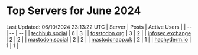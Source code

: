 # Top Servers for June 2024
Last Updated: 06/10/2024 23:13:22 UTC
| Server | Posts | Active Users |
| -- | -- | -- |
| [techhub.social](https://techhub.social/tags/PowerShell) | 6 | 3 |
| [fosstodon.org](https://fosstodon.org/tags/PowerShell) | 3 | 2 |
| [infosec.exchange](https://infosec.exchange/tags/PowerShell) | 2 | 2 |
| [mastodon.social](https://mastodon.social/tags/PowerShell) | 2 | 2 |
| [mastodonapp.uk](https://mastodonapp.uk/tags/PowerShell) | 2 | 1 |
| [hachyderm.io](https://hachyderm.io/tags/PowerShell) | 1 | 1 |
